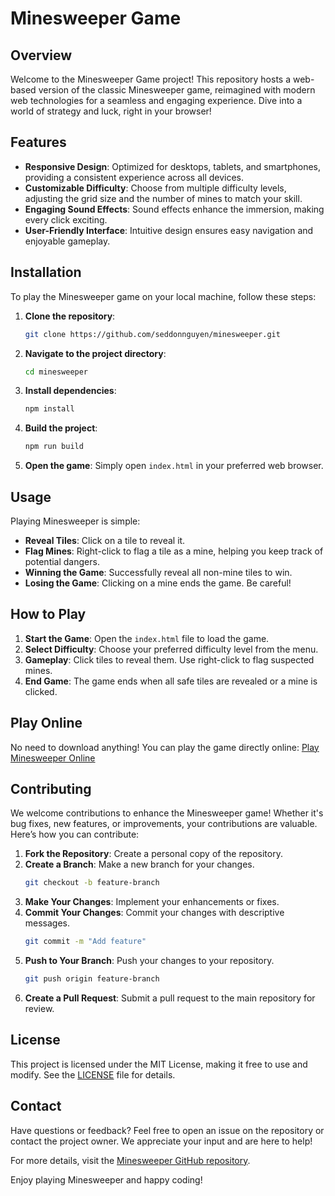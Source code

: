 # Minesweeper Game

## Overview
Welcome to the Minesweeper Game project! This repository hosts a web-based version of the classic Minesweeper game, reimagined with modern web technologies for a seamless and engaging experience. Dive into a world of strategy and luck, right in your browser!

## Features
- **Responsive Design**: Optimized for desktops, tablets, and smartphones, providing a consistent experience across all devices.
- **Customizable Difficulty**: Choose from multiple difficulty levels, adjusting the grid size and the number of mines to match your skill.
- **Engaging Sound Effects**: Sound effects enhance the immersion, making every click exciting.
- **User-Friendly Interface**: Intuitive design ensures easy navigation and enjoyable gameplay.

## Installation
To play the Minesweeper game on your local machine, follow these steps:

1. **Clone the repository**:
   ```bash
   git clone https://github.com/seddonnguyen/minesweeper.git
   ```
2. **Navigate to the project directory**:
   ```bash
   cd minesweeper
   ```
3. **Install dependencies**:
   ```bash
   npm install
   ```
4. **Build the project**:
   ```bash
   npm run build
   ```
5. **Open the game**:
   Simply open `index.html` in your preferred web browser.

## Usage
Playing Minesweeper is simple:

- **Reveal Tiles**: Click on a tile to reveal it.
- **Flag Mines**: Right-click to flag a tile as a mine, helping you keep track of potential dangers.
- **Winning the Game**: Successfully reveal all non-mine tiles to win.
- **Losing the Game**: Clicking on a mine ends the game. Be careful!

## How to Play
1. **Start the Game**: Open the `index.html` file to load the game.
2. **Select Difficulty**: Choose your preferred difficulty level from the menu.
3. **Gameplay**: Click tiles to reveal them. Use right-click to flag suspected mines.
4. **End Game**: The game ends when all safe tiles are revealed or a mine is clicked.

## Play Online
No need to download anything! You can play the game directly online: [Play Minesweeper Online](https://seddonnguyen.github.io/minesweeper/)

## Contributing
We welcome contributions to enhance the Minesweeper game! Whether it's bug fixes, new features, or improvements, your contributions are valuable. Here’s how you can contribute:

1. **Fork the Repository**: Create a personal copy of the repository.
2. **Create a Branch**: Make a new branch for your changes.
   ```bash
   git checkout -b feature-branch
   ```
3. **Make Your Changes**: Implement your enhancements or fixes.
4. **Commit Your Changes**: Commit your changes with descriptive messages.
   ```bash
   git commit -m "Add feature"
   ```
5. **Push to Your Branch**: Push your changes to your repository.
   ```bash
   git push origin feature-branch
   ```
6. **Create a Pull Request**: Submit a pull request to the main repository for review.

## License
This project is licensed under the MIT License, making it free to use and modify. See the [LICENSE](https://github.com/seddonnguyen/minesweeper/blob/main/LICENSE) file for details.

## Contact
Have questions or feedback? Feel free to open an issue on the repository or contact the project owner. We appreciate your input and are here to help!

For more details, visit the [Minesweeper GitHub repository](https://github.com/seddonnguyen/minesweeper).

Enjoy playing Minesweeper and happy coding!
